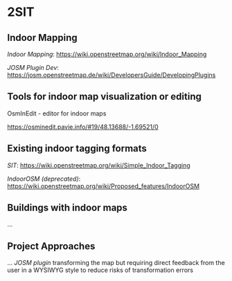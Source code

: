 # 2SIT

## Indoor Mapping
*Indoor Mapping*: 
https://wiki.openstreetmap.org/wiki/Indoor_Mapping

*JOSM Plugin Dev*: 
https://josm.openstreetmap.de/wiki/DevelopersGuide/DevelopingPlugins

## Tools for indoor map visualization or editing
OsmInEdit - editor for indoor maps

https://osminedit.pavie.info/#19/48.13688/-1.69521/0


## Existing indoor tagging formats

*SIT*: 
https://wiki.openstreetmap.org/wiki/Simple_Indoor_Tagging

*IndoorOSM (deprecated)*: 
https://wiki.openstreetmap.org/wiki/Proposed_features/IndoorOSM


## Buildings with indoor maps
...


## Project Approaches
...
*JOSM plugin*
transforming the map but requiring direct feedback from the user in a WYSIWYG style to reduce risks of transformation errors



